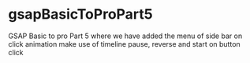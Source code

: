 # gsapBasicToProPart5
GSAP Basic to pro Part 5 where we have added the menu of side bar on click animation make use of timeline pause, reverse and start on button click
